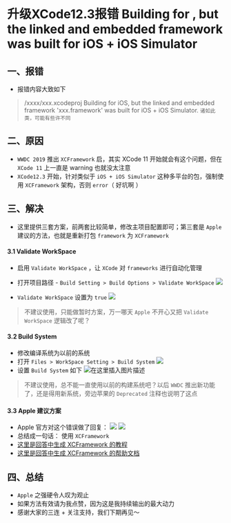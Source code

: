 # 升级XCode12.3报错 Building for , but the linked and embedded framework was built for iOS + iOS Simulator



## 一、报错
- 报错内容大致如下 
> /xxxx/xxx.xcodeproj Building for iOS, but the linked and embedded framework 'xxx.framework' was built for iOS + iOS Simulator.
> `诸如此类，可能有些许不同`

## 二、原因
- `WWDC 2019` 推出 `XCFramework` 启，其实 XCode 11 开始就会有这个问题，但在 `XCode 11` 上一直是 warning 也就没太注意
- `XCode12.3` 开始，针对类似于 `iOS + iOS Simulator` 这种多平台的包，强制使用 `XCFramework` 架构，否则 `error`（ 好坑啊 ）

## 三、解决
- 这里提供三套方案，前两套比较简单，修改主项目配置即可；第三套是 `Apple `建议的方法，也就是重新打包 `framework` 为 `XCFramework`

#### 3.1 Validate WorkSpace
- 启用 `Validate WorkSpace` ，让 `XCode` 对 `frameworks` 进行自动化管理
- 打开项目路径 - `Build Setting > Build Options > Validate WorkSpace`
![](https://img-blog.csdnimg.cn/20201223163119741.png?x-oss-process=image/watermark,type_ZmFuZ3poZW5naGVpdGk,shadow_10,text_aHR0cHM6Ly9ibG9nLmNzZG4ubmV0L3FxXzQzMzc3NzQ5,size_16,color_FFFFFF,t_70)

- `Validate WorkSpace` 设置为 `true`
![](https://img-blog.csdnimg.cn/2020122316285016.png?x-oss-process=image/watermark,type_ZmFuZ3poZW5naGVpdGk,shadow_10,text_aHR0cHM6Ly9ibG9nLmNzZG4ubmV0L3FxXzQzMzc3NzQ5,size_16,color_FFFFFF,t_70)
> 不建议使用，只能做暂时方案，万一哪天 `Apple` 不开心又把 `Validate WorkSpace` 逻辑改了呢？

#### 3.2 Build System
- 修改编译系统为以前的系统
- 打开 `Files > WorkSpace Setting > Build System`
![](https://img-blog.csdnimg.cn/20201223163633268.png?x-oss-process=image/watermark,type_ZmFuZ3poZW5naGVpdGk,shadow_10,text_aHR0cHM6Ly9ibG9nLmNzZG4ubmV0L3FxXzQzMzc3NzQ5,size_16,color_FFFFFF,t_70)
- 设置 `Build System` 如下
![在这里插入图片描述](https://img-blog.csdnimg.cn/20201223163411756.png?x-oss-process=image/watermark,type_ZmFuZ3poZW5naGVpdGk,shadow_10,text_aHR0cHM6Ly9ibG9nLmNzZG4ubmV0L3FxXzQzMzc3NzQ5,size_16,color_FFFFFF,t_70)
> 不建议使用，总不能一直使用以前的构建系统吧？以后 `WWDC` 推出新功能了，还是得用新系统，旁边苹果的 `Deprecated` 注释也说明了这点


#### 3.3 Apple 建议方案

- Apple 官方对这个错误做了回复：
![](https://img-blog.csdnimg.cn/2020122316404450.png?x-oss-process=image/watermark,type_ZmFuZ3poZW5naGVpdGk,shadow_10,text_aHR0cHM6Ly9ibG9nLmNzZG4ubmV0L3FxXzQzMzc3NzQ5,size_16,color_FFFFFF,t_70)
![](https://img-blog.csdnimg.cn/20201223164128412.png?x-oss-process=image/watermark,type_ZmFuZ3poZW5naGVpdGk,shadow_10,text_aHR0cHM6Ly9ibG9nLmNzZG4ubmV0L3FxXzQzMzc3NzQ5,size_16,color_FFFFFF,t_70)
- 总结成一句话： 使用 `XCFramework`
- [这里是回答中生成 XCFramework 的教程](https://developer.apple.com/videos/play/wwdc2019/416/)
- [这里是回答中生成 XCFramework 的帮助文档](https://help.apple.com/xcode/mac/current/#/dev544efab96)


## 四、总结
- `Apple` 之强硬令人叹为观止
- 如果方法有效请为我点赞，因为这是我持续输出的最大动力
- 感谢大家的三连 + 关注支持，我们下期再见～